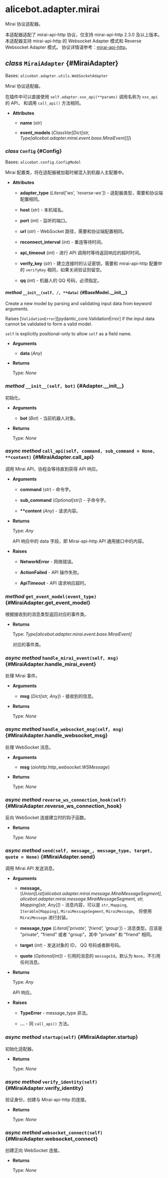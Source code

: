 # alicebot.adapter.mirai

Mirai 协议适配器。

本适配器适配了 mirai-api-http 协议，仅支持 mirai-api-http 2.3.0 及以上版本。
本适配器支持 mirai-api-http 的 Websocket Adapter 模式和 Reverse Websocket Adapter 模式。
协议详情请参考：[mirai-api-http](https://github.com/project-mirai/mirai-api-http)。

## _class_ `MiraiAdapter` {#MiraiAdapter}

Bases: `alicebot.adapter.utils.WebSocketAdapter`

Mirai 协议适配器。

在插件中可以直接使用 `self.adapter.xxx_api(**params)` 调用名称为 `xxx_api` 的 API，
和调用 `call_api()` 方法相同。

- **Attributes**

  - **name** (_str_)

  - **event\_models** (_ClassVar\[Dict\[str, Type\[alicebot.adapter.mirai.event.base.MiraiEvent\]\]\]_)

### _class_ `Config` {#Config}

Bases: `alicebot.config.ConfigModel`

Mirai 配置类，将在适配器被加载时被混入到机器人主配置中。

- **Attributes**

  - **adapter\_type** (_Literal\['ws', 'reverse-ws'\]_) - 适配器类型，需要和协议端配置相同。

  - **host** (_str_) - 本机域名。

  - **port** (_int_) - 监听的端口。

  - **url** (_str_) - WebSocket 路径，需要和协议端配置相同。

  - **reconnect\_interval** (_int_) - 重连等待时间。

  - **api\_timeout** (_int_) - 进行 API 调用时等待返回响应的超时时间。

  - **verify\_key** (_str_) - 建立连接时的认证密钥，需要和 mirai-api-http 配置中的 `verifyKey` 相同，如果关闭验证则留空。

  - **qq** (_int_) - 机器人的 QQ 号码，必须指定。

#### _method_ `__init__(self, /, **data)` {#BaseModel.\_\_init\_\_}

Create a new model by parsing and validating input data from keyword arguments.

Raises [`ValidationError`][pydantic_core.ValidationError] if the input data cannot be
validated to form a valid model.

`self` is explicitly positional-only to allow `self` as a field name.

- **Arguments**

  - **data** (_Any_)

- **Returns**

  Type: _None_

### _method_ `__init__(self, bot)` {#Adapter.\_\_init\_\_}

初始化。

- **Arguments**

  - **bot** (_Bot_) - 当前机器人对象。

- **Returns**

  Type: _None_

### _async method_ `call_api(self, command, sub_command = None, **content)` {#MiraiAdapter.call\_api}

调用 Mirai API，协程会等待直到获得 API 响应。

- **Arguments**

  - **command** (_str_) - 命令字。

  - **sub\_command** (_Optional\[str\]_) - 子命令字。

  - **\*\*content** (_Any_) - 请求内容。

- **Returns**

  Type: _Any_

  API 响应中的 data 字段，即 Mirai-api-http API 通用接口中的内容。

- **Raises**

  - **NetworkError** - 网络错误。

  - **ActionFailed** - API 操作失败。

  - **ApiTimeout** - API 请求响应超时。

### _method_ `get_event_model(event_type)` {#MiraiAdapter.get\_event\_model}

根据接收到的消息类型返回对应的事件类。

- **Returns**

  Type: _Type\[alicebot.adapter.mirai.event.base.MiraiEvent\]_

  对应的事件类。

### _async method_ `handle_mirai_event(self, msg)` {#MiraiAdapter.handle\_mirai\_event}

处理 Mirai 事件。

- **Arguments**

  - **msg** (_Dict\[str, Any\]_) - 接收到的信息。

- **Returns**

  Type: _None_

### _async method_ `handle_websocket_msg(self, msg)` {#MiraiAdapter.handle\_websocket\_msg}

处理 WebSocket 消息。

- **Arguments**

  - **msg** (_aiohttp.http\_websocket.WSMessage_)

- **Returns**

  Type: _None_

### _async method_ `reverse_ws_connection_hook(self)` {#MiraiAdapter.reverse\_ws\_connection\_hook}

反向 WebSocket 连接建立时的钩子函数。

- **Returns**

  Type: _None_

### _async method_ `send(self, message_, message_type, target, quote = None)` {#MiraiAdapter.send}

调用 Mirai API 发送消息。

- **Arguments**

  - **message\_** (_Union\[List\[alicebot.adapter.mirai.message.MiraiMessageSegment\], alicebot.adapter.mirai.message.MiraiMessageSegment, str, Mapping\[str, Any\]\]_) - 消息内容，可以是 `str`, `Mapping`, `Iterable[Mapping]`,
  `MiraiMessageSegment`, `MiraiMessage`。
  将使用 `MiraiMessage` 进行封装。

  - **message\_type** (_Literal\['private', 'friend', 'group'\]_) - 消息类型。应该是 "private", "friend" 或者 "group"。其中 "private" 和 "friend" 相同。

  - **target** (_int_) - 发送对象的 ID， QQ 号码或者群号码。

  - **quote** (_Optional\[int\]_) - 引用的消息的 `messageId`。默认为 `None`，不引用任何消息。

- **Returns**

  Type: _Any_

  API 响应。

- **Raises**

  - **TypeError** - message_type 非法。

  - **...** - 同 `call_api()` 方法。

### _async method_ `startup(self)` {#MiraiAdapter.startup}

初始化适配器。

- **Returns**

  Type: _None_

### _async method_ `verify_identity(self)` {#MiraiAdapter.verify\_identity}

验证身份，创建与 Mirai-api-http 的连接。

- **Returns**

  Type: _None_

### _async method_ `websocket_connect(self)` {#MiraiAdapter.websocket\_connect}

创建正向 WebSocket 连接。

- **Returns**

  Type: _None_
